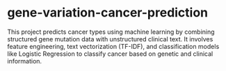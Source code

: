 # gene-variation-cancer-prediction
This project predicts cancer types using machine learning by combining structured gene mutation data with unstructured clinical text. It involves feature engineering, text vectorization (TF-IDF), and classification models like Logistic Regression to classify cancer based on genetic and clinical information.
